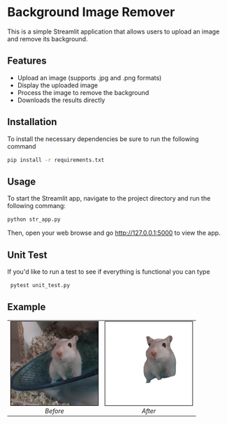 # Background Image Remover

This is a simple Streamlit application that allows users to upload an image and remove its background.

## Features
- Upload an image (supports .jpg and .png formats)
- Display the uploaded image
- Process the image to remove the background
- Downloads the results directly
## Installation

To install the necessary dependencies be sure to run the following command

```bash
pip install -r requirements.txt
```

## Usage

To start the Streamlit app, navigate to the project directory and run the following commang:

```bash
python str_app.py
```

Then, open your web browse and go http://127.0.0.1:5000 to view the app.

## Unit Test
If you'd like to run a test to see if everything is functional you can type

```bash
 pytest unit_test.py
```

## Example

<table>
  <tr>
    <td align="center">
      <img src="src/static/img/before.png" width="200" style="border:1px solid black">
      <br />
      <em>Before</em>
    </td>
    <td align="center">
      <img src="src/static/img/after.png" width="200" style="border:1px solid black">
      <br />
      <em>After</em>
    </td>
  </tr>
</table>